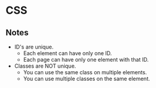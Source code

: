 # CSS
## Notes
- ID's are unique.
	- Each element can have only one ID.
	- Each page can have only one element with that ID.
- Classes are NOT unique.
	- You can use the same class on multiple elements.
	- You can use multiple classes on the same element.